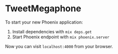 # TweetMegaphone

To start your new Phoenix application:

1. Install dependencies with `mix deps.get`
2. Start Phoenix endpoint with `mix phoenix.server`

Now you can visit `localhost:4000` from your browser.

